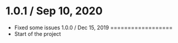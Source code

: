 1.0.1 / Sep 10, 2020
==================
  * Fixed some issues
1.0.0 / Dec 15, 2019
==================
  * Start of the project
